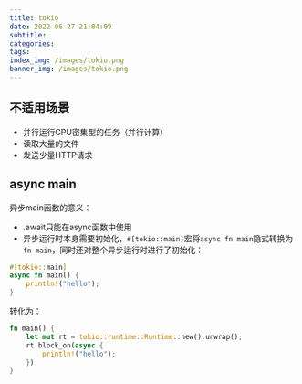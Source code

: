 ```yaml
---
title: tokio
date: 2022-06-27 21:04:09
subtitle:
categories:
tags:
index_img: /images/tokio.png
banner_img: /images/tokio.png
---
```

## 不适用场景
- 并行运行CPU密集型的任务（并行计算）
- 读取大量的文件
- 发送少量HTTP请求
## async main
异步main函数的意义：
- .await只能在async函数中使用
- 异步运行时本身需要初始化，`#[tokio::main]`宏将`async fn main`隐式转换为`fn main`，同时还对整个异步运行时进行了初始化：
```rust
#[tokio::main]
async fn main() {
    println!("hello");
}
```
转化为：
```rust
fn main() {
    let mut rt = tokio::runtime::Runtime::new().unwrap();
    rt.block_on(async {
        println!("hello");
    })
}
```
